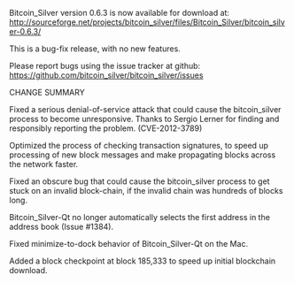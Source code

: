 Bitcoin_Silver version 0.6.3 is now available for download at:
  http://sourceforge.net/projects/bitcoin_silver/files/Bitcoin_Silver/bitcoin_silver-0.6.3/

This is a bug-fix release, with no new features.

Please report bugs using the issue tracker at github:
  https://github.com/bitcoin_silver/bitcoin_silver/issues

CHANGE SUMMARY

Fixed a serious denial-of-service attack that could cause the
bitcoin_silver process to become unresponsive. Thanks to Sergio Lerner
for finding and responsibly reporting the problem. (CVE-2012-3789)

Optimized the process of checking transaction signatures, to
speed up processing of new block messages and make propagating
blocks across the network faster.

Fixed an obscure bug that could cause the bitcoin_silver process to get
stuck on an invalid block-chain, if the invalid chain was
hundreds of blocks long.

Bitcoin_Silver-Qt no longer automatically selects the first address
in the address book (Issue #1384).

Fixed minimize-to-dock behavior of Bitcoin_Silver-Qt on the Mac.

Added a block checkpoint at block 185,333 to speed up initial
blockchain download.

